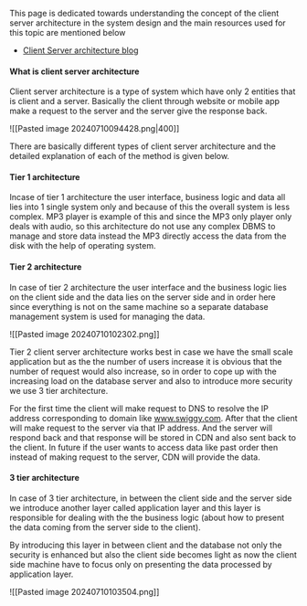 This page is dedicated towards understanding the concept of the client server architecture in the system design and the main resources used for this topic are mentioned below

- [Client Server architecture blog](https://www.redswitches.com/blog/client-server-architecture/)

#### What is client server architecture

Client server architecture is a type of system which have only 2 entities that is client and a server. Basically the client through website or mobile app make a request to the server and the server give the response back.

![[Pasted image 20240710094428.png|400]]


There are basically different types of client server architecture and the detailed explanation of each of the method is given below.

#### Tier 1 architecture

Incase of tier 1 architecture the user interface, business logic and data all lies into 1 single system only and because of this the overall system is less complex. MP3 player is example of this and since the MP3 only player only deals with audio, so this architecture do not use any complex DBMS to manage and store data instead the MP3 directly access the data from the disk with the help of operating system.

#### Tier 2 architecture

In case of tier 2 architecture the user interface and the business logic lies on the client side and the data lies on the server side and in order here since everything is not on the same machine so a separate database management system is used for managing the data.

![[Pasted image 20240710102302.png]]

Tier 2 client server architecture works best in case we have the small scale application but as the the number of users increase it is obvious that the number of request would also increase, so in order to cope up with the increasing load on the database server and also to introduce more security we use 3 tier architecture.

For the first time the client will make request to DNS to resolve the IP  address corresponding to domain like www.swiggy.com. After that the client will make request to the server via that IP address. And the server will respond back and that response will be stored in CDN and also sent back to the client. In future if the user wants to access data like past order then instead of making
request to the server, CDN will provide the data.


#### 3 tier architecture

In case of 3 tier architecture, in between the client side and the server side we introduce another layer called application layer and this layer is responsible for dealing with the the business logic (about how to present the data coming from the server side to the client).

By introducing this layer in between client and the database not only the security is enhanced but also the client side becomes light as now the client side machine have to focus only on presenting the data processed by application layer.

![[Pasted image 20240710103504.png]]